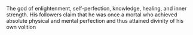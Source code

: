 The god of enlightenment, self-perfection, knowledge, healing, and inner strength. His followers claim that he was once a mortal who achieved absolute physical and mental perfection and thus attained divinity of his own volition